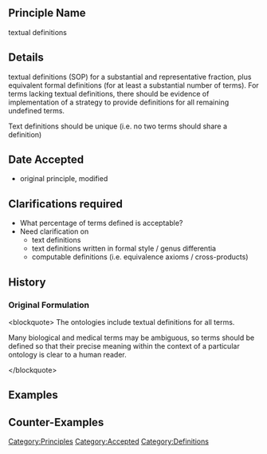 Principle Name
--------------

textual definitions

Details
-------

textual definitions (SOP) for a substantial and representative fraction,
plus equivalent formal definitions (for at least a substantial number of
terms). For terms lacking textual definitions, there should be evidence
of implementation of a strategy to provide definitions for all remaining
undefined terms.

Text definitions should be unique (i.e. no two terms should share a
definition)

Date Accepted
-------------

-   original principle, modified

Clarifications required
-----------------------

-   What percentage of terms defined is acceptable?
-   Need clarification on
    -   text definitions
    -   text definitions written in formal style / genus differentia
    -   computable definitions (i.e. equivalence axioms /
        cross-products)

History
-------

### Original Formulation

\<blockquote\> The ontologies include textual definitions for all terms.

Many biological and medical terms may be ambiguous, so terms should be
defined so that their precise meaning within the context of a particular
ontology is clear to a human reader.

\</blockquote\>

Examples
--------

Counter-Examples
----------------

<Category:Principles> <Category:Accepted> <Category:Definitions>
